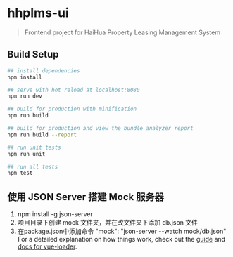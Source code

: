 # hhplms-ui

> Frontend project for HaiHua Property Leasing Management System

## Build Setup

``` bash
## install dependencies
npm install

## serve with hot reload at localhost:8080
npm run dev

## build for production with minification
npm run build

## build for production and view the bundle analyzer report
npm run build --report

## run unit tests
npm run unit

## run all tests
npm test
```

## 使用 JSON Server 搭建 Mock 服务器
1. npm install -g json-server
2. 项目目录下创建 mock 文件夹，并在改文件夹下添加 db.json 文件
3. 在package.json中添加命令 "mock": "json-server --watch mock/db.json"
For a detailed explanation on how things work, check out the [guide](http://vuejs-templates.github.io/webpack/) and [docs for vue-loader](http://vuejs.github.io/vue-loader).
